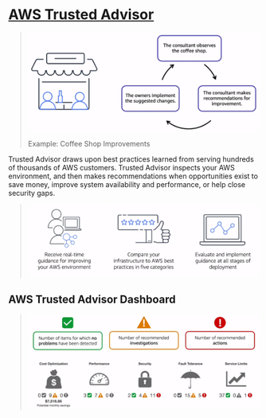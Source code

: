 # [AWS Trusted Advisor](https://docs.aws.amazon.com/awssupport/latest/user/trusted-advisor.html)

> ![aws-trusted-advisor-sample](assets/img/aws-trusted-advisor-sample.png)
>
> Example: Coffee Shop Improvements

Trusted Advisor draws upon best practices learned from serving hundreds of thousands of AWS customers. Trusted Advisor inspects your AWS environment, and then makes recommendations when opportunities exist to save money, improve system availability and performance, or help close security gaps.

> ![AWS Trusted Advisor](assets/img/aws-trusted-advisor.png)

## AWS Trusted Advisor Dashboard
> ![aws-trusted-advisor-dashboard](assets/img/aws-trusted-advisor-dashboard.png)